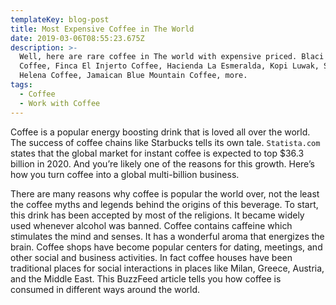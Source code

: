 ```yaml
---
templateKey: blog-post
title: Most Expensive Coffee in The World
date: 2019-03-06T08:55:23.675Z
description: >-
  Well, here are rare coffee in The world with expensive priced. Blaci Ivory
  Coffee, Finca El Injerto Coffee, Hacienda La Esmeralda, Kopi Luwak, Saint
  Helena Coffee, Jamaican Blue Mountain Coffee, more.
tags:
  - Coffee
  - Work with Coffee
---
```

Coffee is a popular energy boosting drink that is loved all over the world. The success of coffee chains like Starbucks tells its own tale. `Statista.com` states that the global market for instant coffee is expected to top $36.3 billion in 2020. And you’re likely one of the reasons for this growth. Here’s how you turn coffee into a global multi-billion business.

There are many reasons why coffee is popular the world over, not the least the coffee myths and legends behind the origins of this beverage. To start, this drink has been accepted by most of the religions. It became widely used whenever alcohol was banned. Coffee contains caffeine which stimulates the mind and senses. It has a wonderful aroma that energizes the brain. Coffee shops have become popular centers for dating, meetings, and other social and business activities. In fact coffee houses have been traditional places for social interactions in places like Milan, Greece, Austria, and the Middle East. This BuzzFeed article tells you how coffee is consumed in different ways around the world.
